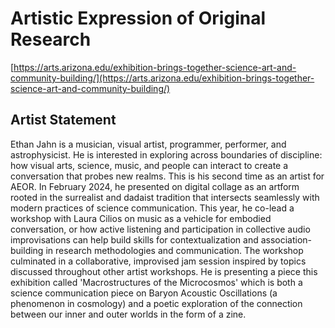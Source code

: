 # Artistic Expression of Original Research

[https://arts.arizona.edu/exhibition-brings-together-science-art-and-community-building/](https://arts.arizona.edu/exhibition-brings-together-science-art-and-community-building/)

## Artist Statement

Ethan Jahn is a musician, visual artist, programmer, performer, and astrophysicist. He is interested in exploring across boundaries of discipline: how visual arts, science, music, and people can interact to create a conversation that probes new realms. This is his second time as an artist for AEOR. In February 2024, he presented on digital collage as an artform rooted in the surrealist and dadaist tradition that intersects seamlessly with modern practices of science communication. This year, he co-lead a workshop with Laura Cilios on music as a vehicle for embodied conversation, or how active listening and participation in collective audio improvisations can help build skills for contextualization and association-building in research methodologies and communication. The workshop culminated in a collaborative, improvised jam session inspired by topics discussed throughout other artist workshops. He is presenting a piece this exhibition called 'Macrostructures of the Microcosmos' which is both a science communication piece on Baryon Acoustic Oscillations (a phenomenon in cosmology) and a poetic exploration of the connection between our inner and outer worlds in the form of a zine.